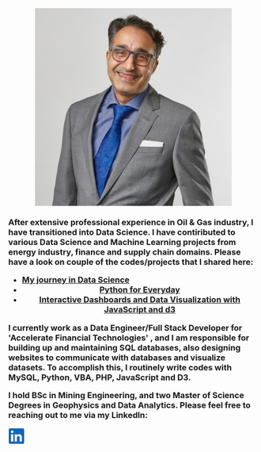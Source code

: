 
  
  <div class="Intro" align="center">
  <a href="https://accelerateshares.com/team/management/">
    <kbd><img align="center" src="hgerami.jpg" /></kbd>
  </a>
</div>
<h3>
<p>
After extensive professional experience in Oil & Gas industry, I have transitioned into Data Science. I have contiributed to various Data Science and Machine Learning projects from energy industry, finance and supply chain domains. Please have a look on couple of the codes/projects that I shared here:<br>
  <ul>
  <li><a href="../../../DataAnalytics/blob/master/README.md">My journey in Data Science </a></li>
  <li><center><a href="../../../EverydayPython/blob/master/README.md">Python for Everyday </a></li>
   <li><center><a href="">Interactive Dashboards and Data Visualization with JavaScript and d3 </a></li>
  </ul>
</p>
<p> I currently work as a Data Engineer/Full Stack Developer for 'Accelerate Financial Technologies' , and I am responsible for building up and maintaining SQL databases, also designing websites to communicate with databases and visualize datasets. To accomplish this, I routinely write codes with MySQL, Python, VBA, PHP, JavaScript and D3.
<p> I hold BSc in Mining Engineering, and two Master of Science Degrees in Geophysics and Data Analytics. Please feel free to reaching out to me via my LinkedIn: <p>
  <a href="https://www.linkedin.com/in/jeremy-homayoun-gerami-36057930/ ">
  <img align="center" src="LinkedIn.jpg" />
  
  </a>
  
</h3>

